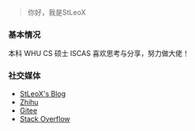 > 你好，我是StLeoX

### 基本情况
本科 WHU CS 
硕士 ISCAS
喜欢思考与分享，努力做大佬！

### 社交媒体
- [StLeoX's Blog](https://stleox.github.io/)
- [Zhihu](https://www.zhihu.com/people/stleox)
- [Gitee](https://gitee.com/stleox)
- [Stack Overflow](https://stackoverflow.com/users/13881588/st-leo-x)


